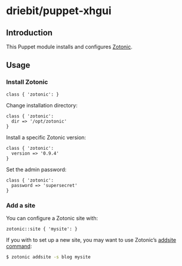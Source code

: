 driebit/puppet-xhgui
====================

Introduction
------------

This Puppet module installs and configures [Zotonic](http://zotonic.com/).

Usage
-----

### Install Zotonic

```puppet
class { 'zotonic': }
```

Change installation directory:

```puppet
class { 'zotonic':
  dir => '/opt/zotonic'
}
```

Install a specific Zotonic version:

```puppet
class { 'zotonic':
  version => '0.9.4'
}
```

Set the admin password:

```puppet
class { 'zotonic':
  password => 'supersecret'
}
```

### Add a site

You can configure a Zotonic site with:

```puppet
zotonic::site { 'mysite': }
```

If you with to set up a new site, you may want to use Zotonic’s
[addsite command](http://zotonic.com/docs/latest/tutorials/install-addsite.html):

```bash
$ zotonic addsite -s blog mysite
```
